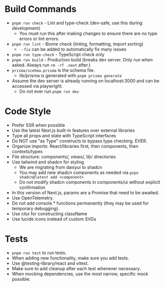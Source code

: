 # Build Commands
- `pnpm run check` - Lint and type-check (dev-safe, use this during development)
  - You must run this after making changes to ensure there are no type errors or lint errors.
- `pnpm run lint` - Biome check (linting, formatting, import sorting)
  - `--fix` can be added to automatically fix many issues
- `pnpm run type-check` - TypeScript check only
- `pnpm run build` - Production build (breaks dev server. Only run when asked. Always run `rm -rf .next` after.)
- `prisma/scehma.prisma` is the schema file.
  - lib/prisma is generated with `pnpm prisma generate`
- Assume the dev server is already running on localhost:3000 and can be accessed via playwright.
  - Do not ever run `pnpm run dev`

# Code Style
- Prefer SSR when possible
- Use the latest Next.js built-in features over external libraries
- Type all props and state with TypeScript interfaces
- Do NOT use "as Type" constructs to bypass type checking. EVER.
- Organize imports: React/libraries first, then components, then contexts/types
- File structure: components/, views/, lib/ directories
- Use tailwind and shadcn for styling
  - We are migrating from daisyui to shadcn
  - You may add new shadcn components as needed via `pnpx shadcn@latest add <component>`
  - Do not modify shadcn components in components/ui without explicit confirmation
- In this version of Next.js, params are a Promise that need to be awaited.
- Use OpenTelemetry.
- Do not add console.* functions permanently (they may be used for temporary debugging).
- Use clsx for constructing className
- Use lucide icons instead of custom SVGs

# Tests
- `pnpm run test` to run tests.
- When adding new functionality, make sure you add tests.
- Use @testing-library/react and vitest.
- Make sure to add cleanup after each test whenever necessary.
- When mocking dependencies, use the most narrow, specific mock possible.
